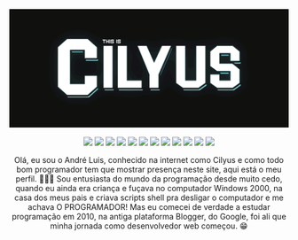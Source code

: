 <img src="https://raw.githubusercontent.com/Cilyus/Cilyus/main/img/1.gif" />
<p align="center">
    <img src="https://img.shields.io/badge/-JAVA-ea2e2f?style=flat-square&logo=java&logoColor=white" />
    <img src="https://img.shields.io/badge/-HTML5-E34F26?style=flat-square&logo=html5&logoColor=white" />
    <img src="https://img.shields.io/badge/-CSS3-1572B6?style=flat-square&logo=css3" />
    <img src="https://img.shields.io/badge/-SASS-hotpink?style=flat-square&logo=sass&logoColor=white" />
    <img src="https://img.shields.io/badge/-Bootstrap-563D7C?style=flat-square&logo=bootstrap" />
    <img src="https://img.shields.io/badge/-jQuery-0769ad?style=flat-square&logo=jQuery&logoColor=white" />
    <img src="https://img.shields.io/badge/-JavaScript-black?style=flat-square&logo=javascript" />
    <img src="https://img.shields.io/badge/-Nodejs-6da55f?style=flat-square&logo=node.js&logoColor=white" />
    <img src="https://img.shields.io/badge/-React-black?style=flat-square&logo=react" />
    <img src="https://img.shields.io/badge/-PHP-000658?style=flat-square&logo=PHP" />
    <img src="https://img.shields.io/badge/-Laravel-ff2d20?style=flat-square&logo=Laravel&logoColor=white" />
    <img src=" https://img.shields.io/badge/-MySQL-black?style=flat-square&logo=mysql" /></br>
</p>

<p align="center">
    Olá, eu sou o André Luis, conhecido na internet como Cilyus e como todo bom programador tem que mostrar presença
    neste site, aqui está o meu perfil. 👨🏻‍💻 Sou entusiasta do mundo da programação desde muito cedo, quando eu
    ainda era criança e fuçava no computador Windows 2000, na casa dos meus pais e criava scripts shell pra desligar
    o computador e me achava O PROGRAMADOR! Mas eu comecei de verdade a estudar programação em 2010, na antiga
    plataforma Blogger, do Google, foi ali que minha jornada como desenvolvedor web começou. 😁
</p>
